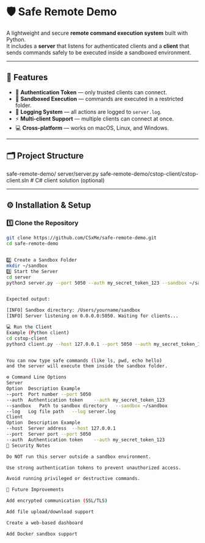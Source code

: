 # 🛡️ Safe Remote Demo

A lightweight and secure **remote command execution system** built with Python.  
It includes a **server** that listens for authenticated clients and a **client** that sends commands safely to be executed inside a sandboxed environment.

---

## 🚀 Features

- 🔐 **Authentication Token** — only trusted clients can connect.  
- 🧱 **Sandboxed Execution** — commands are executed in a restricted folder.  
- 🧾 **Logging System** — all actions are logged to `server.log`.  
- ⚡ **Multi-client Support** — multiple clients can connect at once.  
- 💻 **Cross-platform** — works on macOS, Linux, and Windows.

---

## 🗂️ Project Structure
safe-remote-demo/ server/server.py
safe-remote-demo/cstop-client/cstop-client.sln # C# client solution (optional)

---

## ⚙️ Installation & Setup

### 1️⃣ Clone the Repository
```bash
git clone https://github.com/CSxMe/safe-remote-demo.git
cd safe-remote-demo


2️⃣ Create a Sandbox Folder
mkdir ~/sandbox
3️⃣ Start the Server
cd server
python3 server.py --port 5050 --auth my_secret_token_123 --sandbox ~/sandbox --log server.log


Expected output:

[INFO] Sandbox directory: /Users/yourname/sandbox
[INFO] Server listening on 0.0.0.0:5050. Waiting for clients...

💻 Run the Client
Example (Python client)
cd cstop-client
python3 client.py --host 127.0.0.1 --port 5050 --auth my_secret_token_123


You can now type safe commands (like ls, pwd, echo hello)
and the server will execute them inside the sandbox folder.

⚙️ Command Line Options
Server
Option	Description	Example
--port	Port number	--port 5050
--auth	Authentication token	--auth my_secret_token_123
--sandbox	Path to sandbox directory	--sandbox ~/sandbox
--log	Log file path	--log server.log
Client
Option	Description	Example
--host	Server address	--host 127.0.0.1
--port	Server port	--port 5050
--auth	Authentication token	--auth my_secret_token_123
🧠 Security Notes

Do NOT run this server outside a sandbox environment.

Use strong authentication tokens to prevent unauthorized access.

Avoid running privileged or destructive commands.

🧰 Future Improvements

Add encrypted communication (SSL/TLS)

Add file upload/download support

Create a web-based dashboard

Add Docker sandbox support
















